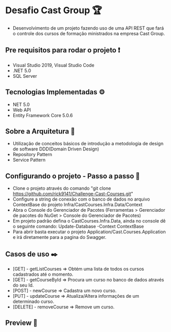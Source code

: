 
# Desafio Cast Group 🏆

-   Desenvolvimento de um projeto fazendo uso de uma API REST que fará o controle dos cursos de formação ministrados na empresa Cast Group.

## [](https://github.com/rick9141/challenger-cast-courses#para-rodar-esse-projeto-voc%C3%AA-vai-precisar-das-seguintes-ferramentas-exclamation)Pre requisitos para rodar o projeto  ❗

-   Visual Studio 2019, Visual Studio Code
-   .NET 5.0
-   SQL Server

## [](https://github.com/rick9141/challenger-cast-courses#tecnologias-implementadas-)Tecnologias Implementadas  ⚙

-   NET 5.0
-   Web API
-   Entity Framework Core 5.0.6

## [](https://github.com/rick9141/challenger-cast-courses#sobre-a-arquitetura-)Sobre a Arquitetura  📐

-   Utilização de conceitos básicos de introdução a metodologia de design de software DDD(Domain Driven Design)
-   Repository Pattern
-   Service Pattern

## [](https://github.com/rick9141/challenger-cast-courses#configurando-o-projeto-)Configurando o projeto - Passo a passo 🔨

-   Clone o projeto através do comando "git clone https://github.com/rick9141/Challenge-Cast-Courses.git"
-   Configure a string de conexão com o banco de dados no arquivo ContextBase do projeto Infra/CastCourses.Infra.Data/Context
-   Abra o Console do Gerenciador de Pacotes (Ferramentas > Gerenciador de pacotes do NuGet > Console do Gerenciador de Pacotes)
-   Em projeto padrão defina o CastCourses.Infra.Data, ainda no console dê o seguinte comando: Update-Database -Context ContextBase
-   Para abrir basta executar o projeto Application/Cast.Courses.Application e irá diretamente para a pagina do Swagger.


## [](https://github.com/rick9141/challenger-cast-courses#casos-de-uso-)Casos de uso ✒️

-   [GET] - getListCourses => Obtém uma lista de todos os cursos cadastrados até o momento.
-   [GET] - getCourseById => Procura um curso no banco de dados através do seu Id.
-   [POST] - newCourse => Cadastra um novo curso.
-   [PUT] - updateCourse => Atualiza/Altera informações de um determinado curso.
-   [DELETE] - removeCourse => Remove um curso.


## [](https://github.com/rick9141/challenger-cast-courses#tecnologias-implementadas-)Preview  🎥
